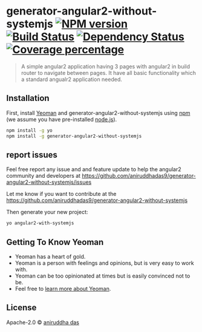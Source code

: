 # generator-angular2-without-systemjs [![NPM version][npm-image]][npm-url] [![Build Status][travis-image]][travis-url] [![Dependency Status][daviddm-image]][daviddm-url] [![Coverage percentage][coveralls-image]][coveralls-url]
> A simple angular2 application having 3 pages with angular2 in build router to navigate between pages. It have all basic functionality which a standard angualr2 application needed. 

## Installation

First, install [Yeoman](http://yeoman.io) and generator-angular2-without-systemjs using [npm](https://www.npmjs.com/) (we assume you have pre-installed [node.js](https://nodejs.org/)).

```bash
npm install -g yo
npm install -g generator-angular2-without-systemjs
```

## report issues
Feel free report any issue and and feature update to help the angular2 community and developers at
https://github.com/aniruddhadas9/generator-angular2-without-systemjs/issues

Let me know if you want to contribute at the https://github.com/aniruddhadas9/generator-angular2-without-systemjs

Then generate your new project:

```bash
yo angular2-with-systemjs
```

## Getting To Know Yeoman

 * Yeoman has a heart of gold.
 * Yeoman is a person with feelings and opinions, but is very easy to work with.
 * Yeoman can be too opinionated at times but is easily convinced not to be.
 * Feel free to [learn more about Yeoman](http://yeoman.io/).

## License

Apache-2.0 © [aniruddha das](https://github.com/aniruddhadas9/generator-angular2-without-systemjs)


[npm-image]: https://badge.fury.io/js/generator-angular2-without-systemjs.svg
[npm-url]: https://npmjs.org/package/generator-angular2-without-systemjs
[travis-image]: https://travis-ci.org/aniruddhadas9/generator-angular2-without-systemjs.svg?branch=master
[travis-url]: https://travis-ci.org/aniruddhadas9/generator-angular2-without-systemjs
[daviddm-image]: https://david-dm.org/aniruddhadas9/generator-angular2-without-systemjs.svg?theme=shields.io
[daviddm-url]: https://david-dm.org/aniruddhadas9/generator-angular2-without-systemjs
[coveralls-image]: https://coveralls.io/repos/aniruddhadas9/generator-angular2-without-systemjs/badge.svg
[coveralls-url]: https://coveralls.io/r/aniruddhadas9/generator-angular2-without-systemjs
